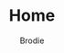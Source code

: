 ---
layout: post
title: Home
author: Brodie
section: home
categories: [home, brodie]
audience: ''
keywords: ''
goals: ''
actions: ''
---